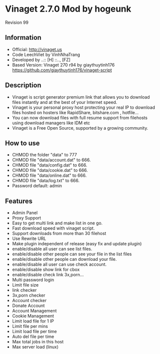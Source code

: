 Vinaget 2.7.0 Mod by hogeunk
============================
Revision 99

Information
-----------
- Official: http://vinaget.us
- Code LeechViet by VinhNhaTrang
- Developed by ..:: [H] ::.., [FZ]
- Based Version: Vinaget 270 r94 by giaythuytinh176
  https://github.com/giaythuytinh176/vinaget-script

Description
-----------
- Vinaget is script generator premium link that allows you to download files instantly and at the best of your Internet speed.
- Vinaget is your personal proxy host protecting your real IP to download files hosted on hosters like RapidShare, bitshare.com , hotfile...
- You can now download files with full resume support from filehosts using download managers like IDM etc
- Vinaget is a Free Open Source, supported by a growing community.

How to use
----------
- CHMOD the folder "data" to 777
- CHMOD file "data/account.dat" to 666.
- CHMOD file "data/config.dat" to 666.
- CHMOD file "data/cookie.dat" to 666.
- CHMOD file "data/online.dat" to 666.
- CHMOD file "data/log.txt" to 666.
- Password default: admin

Features
--------
- Admin Panel
- Proxy Support
- Easy to get multi link and make list in one go.
- Fast download speed with vinaget script.
- Support downloads from more than 30 filehost
- Use Rewrite URL
- Make plugin independent of release (easy fix and update plugin)
- enable/disable all user can see list files.
- enable/disable other people can see your file in the list files
- enable/disable other people can download your file.
- enable/disable all user can use check account.
- enable/disable show link for cbox
- enable/disable check link 3x,porn...
- Multi password login
- Limit file size
- link checker
- 3x,porn checker
- Account checker
- Donate Account
- Account Management
- Cookie Management
- Limit load file for 1 IP
- Limit file per mins
- Limit load file per time
- Auto del file per time
- Max total jobs in this host
- Max server load (linux)
